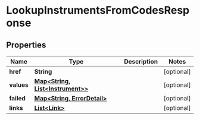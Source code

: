 
# LookupInstrumentsFromCodesResponse

## Properties
Name | Type | Description | Notes
------------ | ------------- | ------------- | -------------
**href** | **String** |  |  [optional]
**values** | [**Map&lt;String, List&lt;Instrument&gt;&gt;**](List.md) |  |  [optional]
**failed** | [**Map&lt;String, ErrorDetail&gt;**](ErrorDetail.md) |  |  [optional]
**links** | [**List&lt;Link&gt;**](Link.md) |  |  [optional]




